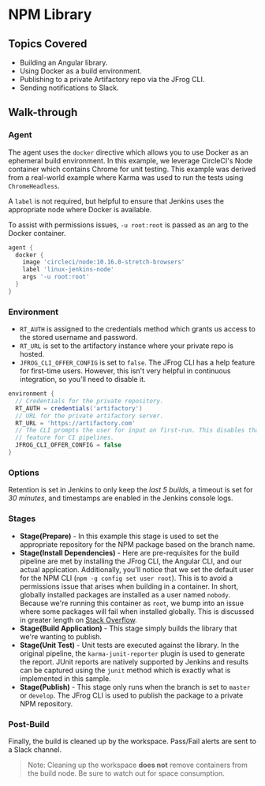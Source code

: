 # NPM Library

## Topics Covered

- Building an Angular library.
- Using Docker as a build environment.
- Publishing to a private Artifactory repo via the JFrog CLI.
- Sending notifications to Slack.

## Walk-through

### Agent

The agent uses the `docker` directive which allows you to use Docker as an ephemeral build environment. In this example, we leverage CircleCI's Node container which contains Chrome for unit testing. This example was derived from a real-world example where Karma was used to run the tests using `ChromeHeadless`.

A `label` is not required, but helpful to ensure that Jenkins uses the appropriate node where Docker is available.

To assist with permissions issues, `-u root:root` is passed as an arg to the Docker container.

```groovy
agent {
  docker {
    image 'circleci/node:10.16.0-stretch-browsers'
    label 'linux-jenkins-node'
    args '-u root:root'
  }
}
```

### Environment

- `RT_AUTH` is assigned to the credentials method which grants us access to the stored username and password.
- `RT_URL` is set to the artifactory instance where your private repo is hosted.
- `JFROG_CLI_OFFER_CONFIG` is set to `false`. The JFrog CLI has a help feature for first-time users. However, this isn't very helpful in continuous integration, so you'll need to disable it.

```groovy
environment {
  // Credentials for the private repository.
  RT_AUTH = credentials('artifactory')
  // URL for the private artifactory server.
  RT_URL = 'https://artifactory.com'
  // The CLI prompts the user for input on first-run. This disables that
  // feature for CI pipelines.
  JFROG_CLI_OFFER_CONFIG = false
}
```

### Options

Retention is set in Jenkins to only keep the _last 5 builds_, a timeout is set for _30 minutes_, and timestamps are enabled in the Jenkins console logs.

### Stages

- **Stage(Prepare)** - In this example this stage is used to set the appropriate repository for the NPM package based on the branch name.
- **Stage(Install Dependencies)** - Here are pre-requisites for the build pipeline are met by installing the JFrog CLI, the Angular CLI, and our actual application. Additionally, you'll notice that we set the default user for the NPM CLI (`npm -g config set user root`). This is to avoid a permissions issue that arises when building in a container. In short, globally installed packages are installed as a user named `nobody`. Because we're running this container as `root`, we bump into an issue where some packages will fail when installed globally. This is discussed in greater length on [Stack Overflow](https://stackoverflow.com/questions/44633419/no-access-permission-error-with-npm-global-install-on-docker-image).
- **Stage(Build Application)** - This stage simply builds the library that we're wanting to publish.
- **Stage(Unit Test)** - Unit tests are executed against the library. In the original pipeline, the `karma-junit-reporter` plugin is used to generate the report. JUnit reports are natively supported by Jenkins and results can be captured using the `junit` method which is exactly what is implemented in this sample.
- **Stage(Publish)** - This stage only runs when the branch is set to `master` or `develop`. The JFrog CLI is used to publish the package to a private NPM repository.

### Post-Build

Finally, the build is cleaned up by the workspace. Pass/Fail alerts are sent to a Slack channel.

> Note: Cleaning up the workspace **does not** remove containers from the build node. Be sure to watch out for space consumption.
